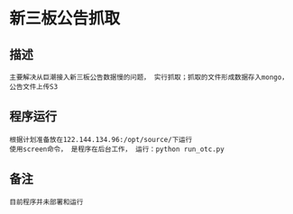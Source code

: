 新三板公告抓取
==============

描述
-----
    主要解决从巨潮接入新三板公告数据慢的问题， 实行抓取；抓取的文件形成数据存入mongo， 公告文件上传S3
    
程序运行
--------
    根据计划准备放在122.144.134.96:/opt/source/下运行
    使用screen命令， 是程序在后台工作， 运行：python run_otc.py
    
备注
------
    目前程序并未部署和运行
